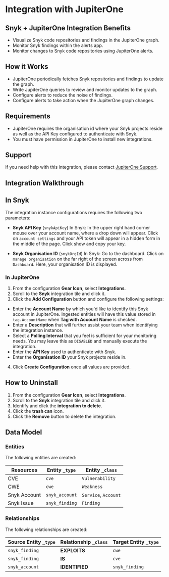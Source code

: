 # Integration with JupiterOne

## Snyk + JupiterOne Integration Benefits

*   Visualize Snyk code repositories and findings in the JupiterOne graph.
*   Monitor Snyk findings within the alerts app.
*   Monitor changes to Snyk code repositories using JupiterOne alerts.

## How it Works

*   JupiterOne periodically fetches Snyk repositories and findings to update the
    graph.
*   Write JupiterOne queries to review and monitor updates to the graph.
*   Configure alerts to reduce the noise of findings.
*   Configure alerts to take action when the JupiterOne graph changes.

## Requirements

*   JupiterOne requires the organisation id where your Snyk projects reside as
    well as the API Key configured to authenticate with Snyk.
*   You must have permission in JupiterOne to install new integrations.

## Support

If you need help with this integration, please contact
[JupiterOne Support](https://support.jupiterone.io).

## Integration Walkthrough

## In Snyk

The integration instance configurations requires the following two parameters:

*   **Snyk API Key** (`snykApiKey`) In Snyk: In the upper right hand corner mouse
    over your account name, where a drop down will appear. Click on
    `account settings` and your API token will appear in a hidden form in the
    middle of the page. Click show and copy your key.

*   **Snyk Organisation ID** (`snykOrgId`) In Snyk: Go to the dashboard. Click on
    `manage organisation` on the far right of the screen across from `Dashboard`.
    Here, your organisation ID is displayed.

### In JupiterOne

1.  From the configuration **Gear Icon**, select **Integrations**.
2.  Scroll to the **Snyk** integration tile and click it.
3.  Click the **Add Configuration** button and configure the following settings:

*   Enter the **Account Name** by which you'd like to identify this Snyk account
    in JupiterOne. Ingested entities will have this value stored in
    `tag.AccountName` when **Tag with Account Name** is checked.
*   Enter a **Description** that will further assist your team when identifying
    the integration instance.
*   Select a **Polling Interval** that you feel is sufficient for your monitoring
    needs. You may leave this as `DISABLED` and manually execute the integration.
*   Enter the **API Key** used to authenticate with Snyk.
*   Enter the **Organisation ID** your Snyk projects reside in.

4.  Click **Create Configuration** once all values are provided.

## How to Uninstall

1.  From the configuration **Gear Icon**, select **Integrations**.
2.  Scroll to the **Snyk** integration tile and click it.
3.  Identify and click the **integration to delete**.
4.  Click the **trash can** icon.
5.  Click the **Remove** button to delete the integration.

<!-- {J1_DOCUMENTATION_MARKER_START} -->

<!--
********************************************************************************
NOTE: ALL OF THE FOLLOWING DOCUMENTATION IS GENERATED USING THE
"j1-integration document" COMMAND. DO NOT EDIT BY HAND! PLEASE SEE THE DEVELOPER
DOCUMENTATION FOR USAGE INFORMATION:

https://github.com/JupiterOne/sdk/blob/main/docs/integrations/development.md
********************************************************************************
-->

## Data Model

### Entities

The following entities are created:

| Resources    | Entity `_type` | Entity `_class`      |
| ------------ | -------------- | -------------------- |
| CVE          | `cve`          | `Vulnerability`      |
| CWE          | `cwe`          | `Weakness`           |
| Snyk Account | `snyk_account` | `Service`, `Account` |
| Snyk Issue   | `snyk_finding` | `Finding`            |

### Relationships

The following relationships are created:

| Source Entity `_type` | Relationship `_class` | Target Entity `_type` |
| --------------------- | --------------------- | --------------------- |
| `snyk_finding`        | **EXPLOITS**          | `cwe`                 |
| `snyk_finding`        | **IS**                | `cve`                 |
| `snyk_account`        | **IDENTIFIED**        | `snyk_finding`        |

<!--
********************************************************************************
END OF GENERATED DOCUMENTATION AFTER BELOW MARKER
********************************************************************************
-->

<!-- {J1_DOCUMENTATION_MARKER_END} -->
